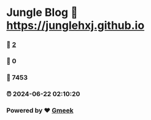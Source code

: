 # Jungle Blog :link: https://junglehxj.github.io 
### :page_facing_up: [2](https://junglehxj.github.io/tag.html) 
### :speech_balloon: 0 
### :hibiscus: 7453 
### :alarm_clock: 2024-06-22 02:10:20 
### Powered by :heart: [Gmeek](https://github.com/Meekdai/Gmeek)

